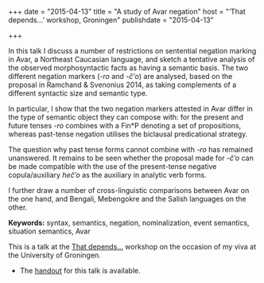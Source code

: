+++
date = "2015-04-13"
title = "A study of Avar negation"
host = "‘That depends...’ workshop, Groningen"
publishdate = "2015-04-13"

+++

In this talk I discuss a number of restrictions on sentential negation marking in Avar, a Northeast Caucasian language, and sketch a tentative analysis of the observed morphosyntactic facts as having a semantic basis. The two different negation markers (*-ro* and *-č'o*) are analysed, based on the proposal in Ramchand & Svenonius 2014, as taking complements of a different syntactic size and semantic type.

In particular, I show that the two negation markers attested in Avar differ in the type of semantic object they can compose with: for the present and future tenses *-ro* combines with a Fin*P denoting a set of propositions, whereas past-tense negation utilises the biclausal predicational strategy.

The question why past tense forms cannot combine with *-ro* has remained unanswered. It remains to be seen whether the proposal made for *-č’o* can be made compatible with the use of the present-tense negative copula/auxiliary *heč’o* as the auxiliary in analytic verb forms.

I further draw a number of cross-linguistic comparisons between Avar on the one hand, and Bengali, Mebengokre and the Salish languages on the other.

**Keywords:** syntax, semantics, negation, nominalization, event semantics, situation semantics, Avar

This is a talk at the [That depends...]() workshop on the occasion of my viva at the University of Groningen.

* The [handout](http://pavelrudnev.github.io/papers/that-depends-handout.pdf) for this talk is available.
